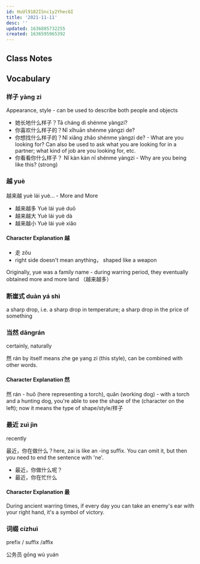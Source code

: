 ```yaml
---
id: HuUl9182ISnc1y2Yhec6I
title: '2021-11-11'
desc: ''
updated: 1636885732255
created: 1636595965392
---
```


## Class Notes

## Vocabulary

### 样子 yàng zi

Appearance, style - can be used to describe both people and objects 

- 她长地什么样子？Tā cháng dì shénme yàngzi? 
- 你喜欢什么样子的？Nǐ xǐhuān shénme yàngzi de?
- 你想找什么样子的？Nǐ xiǎng zhǎo shénme yàngzi de? - What are you looking for? Can also be used to ask what you are looking for in a partner; what kind of job are you looking for, etc.
- 你看看你什么样子？ Nǐ kàn kàn nǐ shénme yàngzi - Why are you being like this? (strong)

### 越 yuè

越来越 yuè lái yuè... - More and More

- 越来越多 Yuè lái yuè duō
- 越来越大 Yuè lái yuè dà
- 越来越小 Yuè lái yuè xiǎo

#### Character Explanation 越

- 走 zǒu
- right side doesn't mean anything， shaped like a weapon

Originally, yue was a family name - during warring period, they eventually obtained more and more land （越来越多）

### 断崖式 duàn yá shì

a sharp drop, i.e. a sharp drop in temperature; a sharp drop in the price of something

### 当然 dāngrán

certainly, naturally

然 rán by itself means zhe ge yang zi (this style), can be combined with other words. 

#### Character Explanation 然

然 rán - huǒ (here representing a torch), quǎn (working dog) - with a torch and a hunting dog, you're able to see the shape of the (character on the left); now it means the type of shape/style/样子

### 最近 zuì jìn

recently

最近，你在做什么？here, zai is like an -ing suffix.  You can omit it, but then you need to end the sentence with 'ne'.  

- 最近，你做什么呢？
- 最近，你在忙什么

#### Character Explanation 最

During ancient warring times, if every day you can take an enemy's ear with your right hand, it's a symbol of victory.


### 词缀 cízhuì

prefix / suffix /affix

公务员 gōng wù yuán
